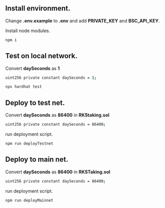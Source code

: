 ## Install environment.

Change **.env.example** to **.env** and add **PRIVATE_KEY** and **BSC_API_KEY**.

Install node modules.

```bash
npm i
```

## Test on local network.

Convert **daySeconds** as **1**

```bash
uint256 private constant daySeconds = 1;
```

```bash
npx hardhat test
```

## Deploy to test net.

Convert **daySeconds** as **86400** in **RKStaking.sol**

```bash
uint256 private constant daySeconds = 86400;
```

run deployment script.

```bash
npm run deployTestnet
```

## Deploy to main net.

Convert **daySeconds** as **86400** in **RKSTaking.sol**

```bash
uint256 private constant daySeconds = 86400;
```

run deployment script.

```bash
npm run deployMainnet
```

